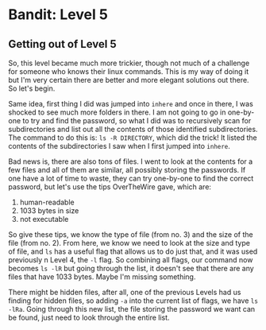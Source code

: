 # Bandit: Level 5

## Getting out of Level 5

So, this level became much more trickier, though not much of a challenge for someone who knows their linux commands. This is my way of doing it but I'm very certain there are better and more elegant solutions out there. So let's begin. 

Same idea, first thing I did was jumped into `inhere` and once in there, I was shocked to see much more folders in there. I am not going to go in one-by-one to try and find the password, so what I did was to recursively scan for subdirectories and list out all the contents of those identified subdirectories. The command to do this is: `ls -R DIRECTORY`, which did the trick! It listed the contents of the subdirectories I saw when I first jumped into `inhere`. 

Bad news is, there are also tons of files. I went to look at the contents for a few files and all of them are similar, all possibly storing the passwords. If one have a lot of time to waste, they can try one-by-one to find the correct password, but let's use the tips OverTheWire gave, which are:

1. human-readable
2. 1033 bytes in size
3. not executable

So give these tips, we know the type of file (from no. 3) and the size of the file (from no. 2). From here, we know we need to look at the size and type of file, and `ls` has a useful flag that allows us to do just that, and it was used previously n Level 4, the `-l` flag. So combining all flags, our command now becomes `ls -lR` but going through the list, it doesn't see that there are any files that have 1033 bytes. Maybe I'm missing something. 

There might be hidden files, after all, one of the previous Levels had us finding for hidden files, so adding `-a` into the current list of flags, we have `ls -lRa`. Going through this new list, the file storing the password we want can be found, just need to look through the entire list.  
